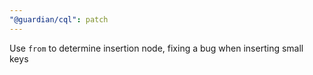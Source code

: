 ```yaml
---
"@guardian/cql": patch
---
```


Use `from` to determine insertion node, fixing a bug when inserting small keys
